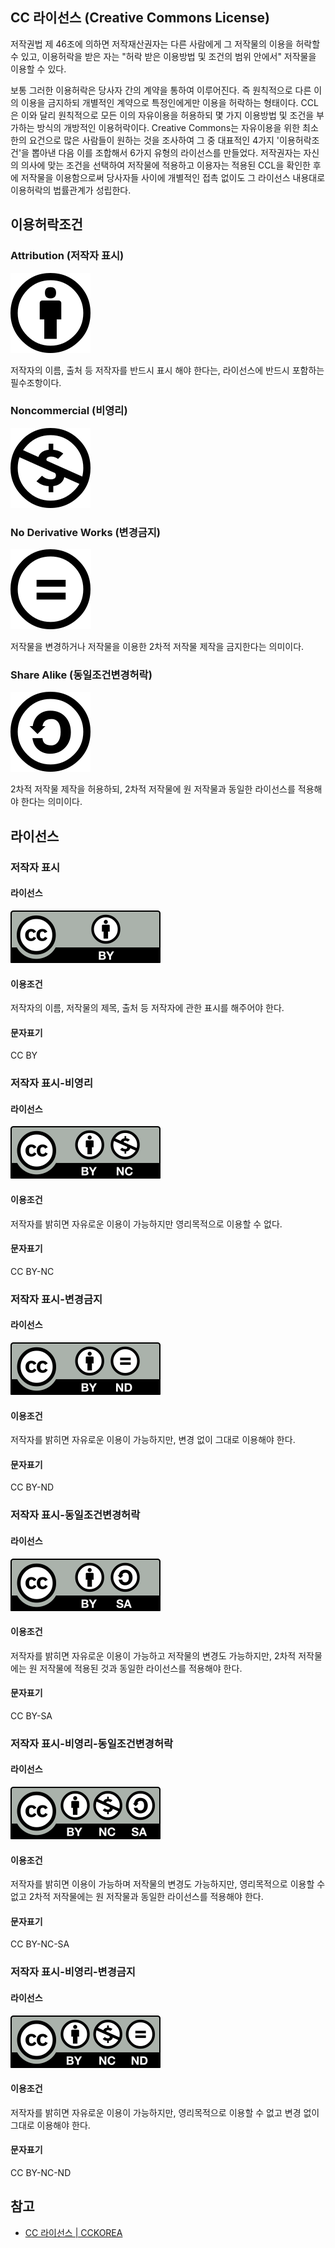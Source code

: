 ## CC 라이선스 (Creative Commons License)

저작권법 제 46조에 의하면 저작재산권자는 다른 사람에게 그 저작물의 이용을 허락할 수 있고, 이용허락을 받은 자는 "허락 받은 이용방법 및 조건의 범위 안에서" 저작물을 이용할 수 있다.

보통 그러한 이용허락은 당사자 간의 계약을 통하여 이루어진다. 즉 원칙적으로 다른 이의 이용을 금지하되 개별적인 계약으로 특정인에게만 이용을 허락하는 형태이다. CCL은 이와 달리 원칙적으로 모든 이의 자유이용을 허용하되 몇 가지 이용방법 및 조건을 부가하는 방식의 개방적인 이용허락이다.
Creative Commons는 자유이용을 위한 최소한의 요건으로 많은 사람들이 원하는 것을 조사하여 그 중 대표적인 4가지 '이용허락조건'을 뽑아낸 다음 이를 조합해서 6가지 유형의 라이선스를 만들었다. 저작권자는 자신의 의사에 맞는 조건을 선택하여 저작물에 적용하고 이용자는 적용된 CCL을 확인한 후에 저작물을 이용함으로써 당사자들 사이에 개별적인 접촉 없이도 그 라이선스 내용대로 이용허락의 법률관계가 성립한다.

## 이용허락조건

### Attribution (저작자 표시)

![Attribution](./assets/create-commons-license__by-icon.svg)

저작자의 이름, 출처 등 저작자를 반드시 표시 해야 한다는, 라이선스에 반드시 포함하는 필수조항이다.

### Noncommercial (비영리)

![Noncommericial](./assets/create-commons-license__nc-icon.svg)

### No Derivative Works (변경금지)

![No Derivative Works](./assets/create-commons-license__nd-icon.svg)

저작물을 변경하거나 저작물을 이용한 2차적 저작물 제작을 금지한다는 의미이다.

### Share Alike (동일조건변경허락)

![Share Alike](./assets/create-commons-license__sa-icon.svg)

2차적 저작물 제작을 허용하되, 2차적 저작물에 원 저작물과 동일한 라이선스를 적용해야 한다는 의미이다.

## 라이선스

### 저작자 표시

#### 라이선스

![by](./assets/create-commons-license__by.svg)

#### 이용조건

저작자의 이름, 저작물의 제목, 출처 등 저작자에 관한 표시를 해주어야 한다.

#### 문자표기

CC BY

### 저작자 표시-비영리

#### 라이선스

![by](./assets/create-commons-license__by-nc.svg)

#### 이용조건

저작자를 밝히면 자유로운 이용이 가능하지만 영리목적으로 이용할 수 없다.

#### 문자표기

CC BY-NC

### 저작자 표시-변경금지

#### 라이선스

![by](./assets/create-commons-license__by-nd.svg)

#### 이용조건

저작자를 밝히면 자유로운 이용이 가능하지만, 변경 없이 그대로 이용해야 한다.

#### 문자표기

CC BY-ND

### 저작자 표시-동일조건변경허락

#### 라이선스

![by](./assets/create-commons-license__by-sa.svg)

#### 이용조건

저작자를 밝히면 자유로운 이용이 가능하고 저작물의 변경도 가능하지만, 2차적 저작물에는 원 저작물에 적용된 것과 동일한 라이선스를 적용해야 한다.

#### 문자표기

CC BY-SA

### 저작자 표시-비영리-동일조건변경허락

#### 라이선스

![by](./assets/create-commons-license__by-nc-sa.svg)

#### 이용조건

저작자를 밝히면 이용이 가능하며 저작물의 변경도 가능하지만, 영리목적으로 이용할 수 없고 2차적 저작물에는 원 저작물과 동일한 라이선스를 적용해야 한다.

#### 문자표기

CC BY-NC-SA

### 저작자 표시-비영리-변경금지

#### 라이선스

![by](./assets/create-commons-license__by-nc-nd.svg)

#### 이용조건

저작자를 밝히면 자유로운 이용이 가능하지만, 영리목적으로 이용할 수 없고 변경 없이 그대로 이용해야 한다.

#### 문자표기

CC BY-NC-ND

## 참고

* [CC 라이선스 | CCKOREA](http://cckorea.org/xe/?mid=ccl)
